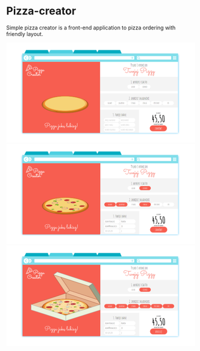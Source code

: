 # Pizza-creator
Simple pizza creator is a front-end application to pizza ordering with friendly layout. 


![Screen](https://github.com/janjedrzejak/Pizza-creator/blob/demo/demo/1.png?raw=true)
![Screen](https://github.com/janjedrzejak/Pizza-creator/blob/demo/demo/2.png?raw=true)
![Screen](https://github.com/janjedrzejak/Pizza-creator/blob/demo/demo/3.png?raw=true)
